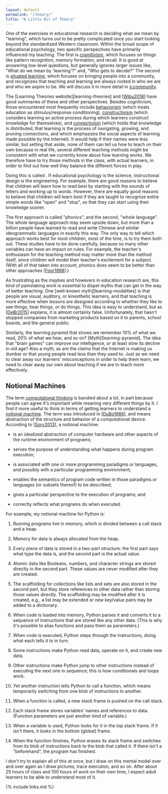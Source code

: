 ```yaml
---
layout: default
permalink: "/theory/"
title: "A Little Bit of Theory"
---
```


One of the exercises in educational research is deciding what we mean
by "learning", which turns out to be pretty complicated once you start
looking beyond the standardized Western classroom. Within the broad
scope of educational psychology, two specific perspectives have
primarily influenced my teaching. The first is
[cognitivism](#g:cognitivism), which focuses on things like pattern
recognition, memory formation, and recall. It is good at answering
low-level questions, but generally ignores larger issues like, "What
do we mean by 'learning'?" and, "Who gets to decide?" The second is
[situated learning](#g:situated-learning), which focuses on bringing
people into a community, and recognizes that teaching and learning are
always rooted in who we are and who we aspire to be. We will discuss
it in more detail in [s:community](#CHAPTER).

The [Learning Theories website][learning-theories] and
[[Wibu2016](#CITE)] have good summaries of these and other
perspectives.  Besides cognitivism, those encountered most frequently
include [behaviorism](#g:behaviorism) (which treats education as
stimulus/response conditioning), [constructivism](#g:constructivism)
(which considers learning an active process during which learners
construct knowledge for themselves), and
[connectivism](#g:connectivism) (which holds that knowledge is
distributed, that learning is the process of navigating, growing, and
pruning connections, and which emphasizes the social aspects of
learning made possible by the Internet). It would help if their names
were less similar, but setting that aside, none of them can tell us
how to teach on their own because in real life, several different
teaching methods might be consistent with what we currently know about
how learning works. We therefore have to try those methods in the
class, with actual learners, in order to find out how well they
balance the different forces in play.

Doing this is called . If educational psychology is the science,
instructional design is the engineering. For example, there are good
reasons to believe that children will learn how to read best by starting
with the sounds of letters and working up to words. However, there are
equally good reasons to believe that children will learn best if they
are taught to recognize entire simple words like "open" and "stop", so
that they can start using their knowledge sooner.

The first approach is called "phonics", and the second, "whole
language". The whole language approach may seem upside down, but more
than a billion people have learned to read and write Chinese and similar
ideogrammatic languages in exactly this way. The only way to tell which
approach works best for most children, most of the time, is to try them
both out. These studies have to be done carefully, because so many other
variables can have an impact on rules. For example, the teacher's
enthusiasm for the teaching method may matter more than the method
itself, since children will model their teacher's excitement for a
subject. (With all of that taken into account, phonics does seem to be
better than other approaches [[Foor1998](#CITE)].)

As frustrating as the maybes and howevers in education research are,
this kind of painstaking work is essential to dispel myths that can
get in the way of better teaching. One [well-known
myth][learning-modalities] is that people are visual, auditory, or
kinesthetic learners, and that teaching is more effective when lessons
are designed according to whether they like to see things, hear
things, or do things. This idea is easy to understand, but as
[[DeBr2015](#CITE)] explains, it is almost certainly
false. Unfortunately, that hasn't stopped companies from marketing
products based on it to parents, school boards, and the general
public.

Similarly, the learning pyramid that shows we remember 10% of what we
read, 20% of what we hear, and so on?  [Myth][learning-pyramid].  The
idea that "brain games" can improve our intelligence, or at least slow
its decline in old age? Also a myth, as are the claims that the
Internet is making us dumber or that young people read less than they
used to. Just as we need to clear away our learners' misconceptions in
order to help them learn, we need to clear away our own about teaching
if we are to teach more effectively.

## Notional Machines

The term [computational thinking](#g:computational-thinking) is
bandied about a lot, in part because people can agree it's important
while meaning very different things by it. I find it more useful to
think in terms of getting learners to understand a [notional
machine](#g:notional-machine). The term was introduced in
[[DuBo1986](#CITE)], and means abstraction of the structure and
behavior of a computational device. According to [[Sorv2013](#CITE)],
a notional machine:

- is an idealized abstraction of computer hardware and other aspects
  of the runtime environment of programs;

- serves the purpose of understanding what happens during program
  execution;

- is associated with one or more programming paradigms or languages,
  and possibly with a particular programming environment;

- enables the semantics of program code written in those paradigms or
  languages (or subsets thereof) to be described;

- gives a particular perspective to the execution of programs; and

- correctly reflects what programs do when executed.

For example, my notional machine for Python is:

1. Running programs live in memory, which is divided between a call
   stack and a heap.

1. Memory for data is always allocated from the heap.

1. Every piece of data is stored in a two-part structure: the first
   part says what type the data is, and the second part is the actual
   value.

1. Atomic data like Booleans, numbers, and character strings are stored
   directly in the second part. These values are never modified after
   they are created.

1. The scaffolding for collections like lists and sets are also stored
   in the second part, but they store references to other data rather
   than storing those values directly. The scaffolding may be modified
   after it is created, e.g., a list may be extended or new key/value
   pairs may be added to a dictionary.

1. When code is loaded into memory, Python parses it and converts it to
   a sequence of instructions that are stored like any other data.
   (This is why it's possible to alias functions and pass them as
   parameters.)

1. When code is executed, Python steps through the instructions, doing
   what each tells it to in turn.

1. Some instructions make Python read data, operate on it, and create
   new data.

1. Other instructions make Python jump to other instructions instead of
   executing the next one in sequence; this is how conditionals and
   loops work.

1. Yet another instruction tells Python to call a function, which means
   temporarily switching from one blob of instructions to another.

1. When a function is called, a new stack frame is pushed on the call
   stack.

1. Each stack frame stores variables' names and references to data.
   (Function parameters are just another kind of variable.)

1. When a variable is used, Python looks for it in the top stack frame.
   If it isn't there, it looks in the bottom (global) frame.

1. When the function finishes, Python erases its stack frame and
   switches from its blob of instructions back to the blob that called
   it. If there isn't a "beforehand", the program has finished.

I don't try to explain all of this at once, but I draw on this mental
model over and over again as I draw pictures, trace execution, and so
on. After about 25 hours of class and 100 hours of work on their own
time, I expect adult learners to be able to understand most of it.

{% include links.md %}
